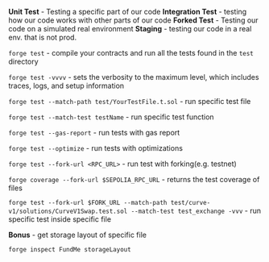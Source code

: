 **Unit Test** - Testing a specific part of our code
**Integration Test** - testing how our code works with other parts of our code
**Forked Test** - Testing our code on a simulated real environment
**Staging** - testing our code in a real env. that is not prod.

`forge test` - compile your contracts and run all the tests found in the `test` directory

`forge test -vvvv` - sets the verbosity to the maximum level, which includes traces, logs, and setup information

`forge test --match-path test/YourTestFile.t.sol` - run specific test file

`forge test --match-test testName` - run specific test function

`forge test --gas-report` - run tests with gas report

`forge test --optimize` - run tests with optimizations

`forge test --fork-url <RPC_URL>` - run test with forking(e.g. testnet)

`forge coverage --fork-url $SEPOLIA_RPC_URL` - returns the test coverage of files

`forge test --fork-url $FORK_URL --match-path test/curve-v1/solutions/CurveV1Swap.test.sol --match-test test_exchange -vvv` - run specific test inside specific file

**Bonus** - get storage layout of specific file

`forge inspect FundMe storageLayout`